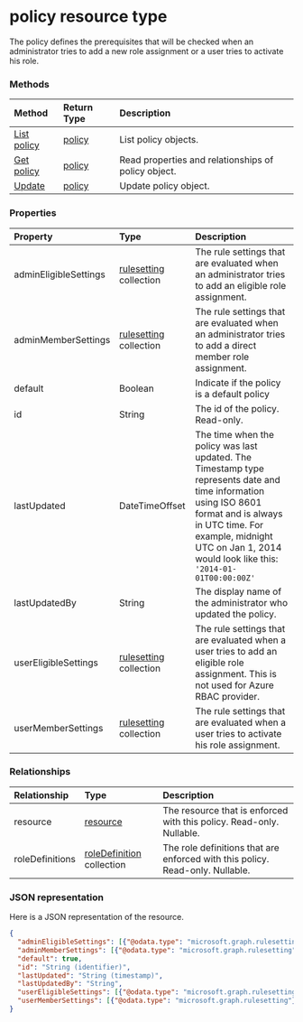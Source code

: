 # policy resource type
The policy defines the prerequisites that will be checked when an administrator tries to add a new role assignment or a user tries to activate his role.



### Methods

| Method		   | Return Type	|Description|
|:---------------|:--------|:----------|
|[List policy](../api/policy_list.md) | [policy](policy.md) |List policy objects.|
|[Get policy](../api/policy_get.md) | [policy](policy.md) |Read properties and relationships of policy object.|
|[Update](../api/policy_update.md) | [policy](policy.md)	|Update policy object. |

### Properties
| Property	   | Type	|Description|
|:---------------|:--------|:----------|
|adminEligibleSettings|[rulesetting](rulesetting.md) collection|The rule settings that are evaluated when an administrator tries to add an eligible role assignment.|
|adminMemberSettings|[rulesetting](rulesetting.md) collection|The rule settings that are evaluated when an administrator tries to add a direct member role assignment.|
|default|Boolean|Indicate if the policy is a default policy|
|id|String| The id of the policy. Read-only.|
|lastUpdated|DateTimeOffset|The time when the policy was last updated. The Timestamp type represents date and time information using ISO 8601 format and is always in UTC time. For example, midnight UTC on Jan 1, 2014 would look like this: `'2014-01-01T00:00:00Z'`|
|lastUpdatedBy|String|The display name of the administrator who updated the policy.|
|userEligibleSettings|[rulesetting](rulesetting.md) collection|The rule settings that are evaluated when a user tries to add an eligible role assignment. This is not used for Azure RBAC provider.|
|userMemberSettings|[rulesetting](rulesetting.md) collection|The rule settings that are evaluated when a user tries to activate his role assignment.|

### Relationships
| Relationship | Type	|Description|
|:---------------|:--------|:----------|
|resource|[resource](resource.md)| The resource that is enforced with this policy. Read-only. Nullable.|
|roleDefinitions|[roleDefinition](roledefinition.md) collection| The role definitions that are enforced with this policy. Read-only. Nullable.|

### JSON representation

Here is a JSON representation of the resource.

<!-- {
  "blockType": "resource",
  "optionalProperties": [

  ],
  "@odata.type": "microsoft.graph.policy"
}-->

```json
{
  "adminEligibleSettings": [{"@odata.type": "microsoft.graph.rulesetting"}],
  "adminMemberSettings": [{"@odata.type": "microsoft.graph.rulesetting"}],
  "default": true,
  "id": "String (identifier)",
  "lastUpdated": "String (timestamp)",
  "lastUpdatedBy": "String",
  "userEligibleSettings": [{"@odata.type": "microsoft.graph.rulesetting"}],
  "userMemberSettings": [{"@odata.type": "microsoft.graph.rulesetting"}]
}

```

<!-- uuid: 8fcb5dbc-d5aa-4681-8e31-b001d5168d79
2015-10-25 14:57:30 UTC -->
<!-- {
  "type": "#page.annotation",
  "description": "policy resource",
  "keywords": "",
  "section": "documentation",
  "tocPath": ""
}-->
